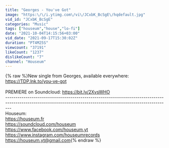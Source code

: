 ```yaml
---
title: "Georges - You've Got"
image: "https:\/\/i.ytimg.com\/vi\/JCxbK_BcSgE\/hqdefault.jpg"
vid_id: "JCxbK_BcSgE"
categories: "Music"
tags: ["houseum","house","lo-fi"]
date: "2021-10-04T14:15:56+03:00"
vid_date: "2021-09-17T15:30:02Z"
duration: "PT4M25S"
viewcount: "37191"
likeCount: "1237"
dislikeCount: "7"
channel: "Houseum"
---
```

{% raw %}New single from Georges, available everywhere: <a rel="nofollow" target="blank" href="https://TDP.lnk.to/you-ve-got">https://TDP.lnk.to/you-ve-got</a><br /><br />PREMIERE on Soundcloud: <a rel="nofollow" target="blank" href="https://bit.ly/2XvsWHO">https://bit.ly/2XvsWHO</a><br />---------------------------------------------------------------------------------------------------------------------------------------------------------------<br />Houseum:<br /><a rel="nofollow" target="blank" href="https://houseum.fr">https://houseum.fr</a><br /><a rel="nofollow" target="blank" href="https://soundcloud.com/houseum">https://soundcloud.com/houseum</a><br /><a rel="nofollow" target="blank" href="https://www.facebook.com/houseum.yt">https://www.facebook.com/houseum.yt</a><br /><a rel="nofollow" target="blank" href="https://www.instagram.com/houseumrecords">https://www.instagram.com/houseumrecords</a><br /><a rel="nofollow" target="blank" href="https://houseum.yt@gmail.com">https://houseum.yt@gmail.com</a>{% endraw %}
